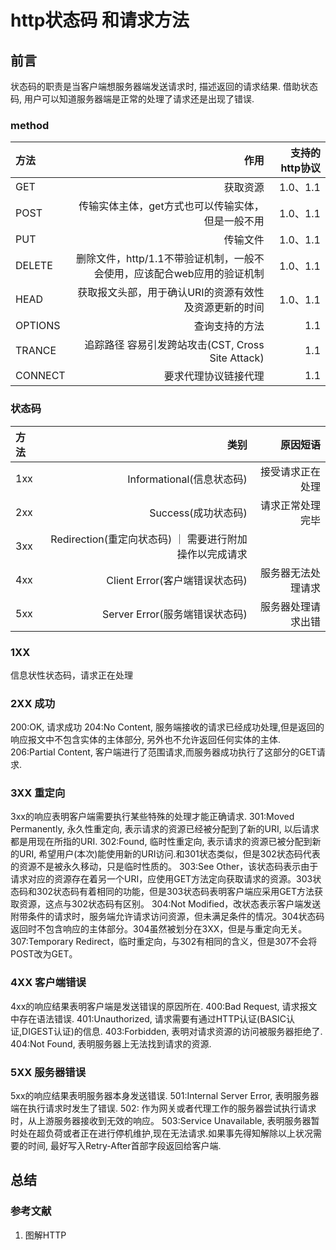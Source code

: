 # http状态码 和请求方法

## 前言

状态码的职责是当客户端想服务器端发送请求时, 描述返回的请求结果. 借助状态码, 用户可以知道服务器端是正常的处理了请求还是出现了错误.

### method

| 方法 | 作用 |支持的http协议 |
| :-----| ----: | ----: |
|GET    | 获取资源    | 1.0、1.1
|POST   | 传输实体主体，get方式也可以传输实体，但是一般不用   | 1.0、1.1
|PUT    | 传输文件    | 1.0、1.1
|DELETE | 删除文件，http/1.1不带验证机制，一般不会使用，应该配合web应用的验证机制   | 1.0、1.1
|HEAD   | 获取报文头部，用于确认URI的资源有效性及资源更新的时间    | 1.0、1.1
|OPTIONS| 查询支持的方法    | 1.1
|TRANCE | 追踪路径 容易引发跨站攻击(CST, Cross Site Attack)   | 1.1
|CONNECT| 要求代理协议链接代理   | 1.1

### 状态码

| 方法 | 类别 |原因短语|
| :-----| ----: | ----: |
|1xx| Informational(信息状态码)     | 接受请求正在处理
|2xx| Success(成功状态码)           | 请求正常处理完毕
|3xx| Redirection(重定向状态码)     ｜ 需要进行附加操作以完成请求
|4xx| Client Error(客户端错误状态码) | 服务器无法处理请求
|5xx| Server Error(服务端错误状态码) | 服务器处理请求出错

### 1XX

信息状性状态码，请求正在处理

### 2XX 成功

200:OK, 请求成功
204:No Content, 服务端接收的请求已经成功处理,但是返回的响应报文中不包含实体的主体部分,
另外也不允许返回任何实体的主体.
206:Partial Content, 客户端进行了范围请求,而服务器成功执行了这部分的GET请求.

### 3XX 重定向

3xx的响应表明客户端需要执行某些特殊的处理才能正确请求.
301:Moved Permanently, 永久性重定向, 表示请求的资源已经被分配到了新的URI, 以后请求都是用现在所指的URI.
302:Found, 临时性重定向, 表示请求的资源已被分配到新的URI, 希望用户(本次)能使用新的URI访问.和301状态类似，但是302状态码代表的资源不是被永久移动，只是临时性质的。
303:See Other，该状态码表示由于请求对应的资源存在着另一个URI，应使用GET方法定向获取请求的资源。303状态码和302状态码有着相同的功能，但是303状态码表明客户端应采用GET方法获取资源，这点与302状态码有区别。
304:Not Modified，改状态表示客户端发送附带条件的请求时，服务端允许请求访问资源，但未满足条件的情况。304状态码返回时不包含响应的主体部分。304虽然被划分在3XX，但是与重定向无关。
307:Temporary Redirect，临时重定向，与302有相同的含义，但是307不会将POST改为GET。

### 4XX 客户端错误

4xx的响应结果表明客户端是发送错误的原因所在.
400:Bad Request, 请求报文中存在语法错误.
401:Unauthorized, 请求需要有通过HTTP认证(BASIC认证,DIGEST认证)的信息.
403:Forbidden, 表明对请求资源的访问被服务器拒绝了.
404:Not Found, 表明服务器上无法找到请求的资源.

### 5XX 服务器错误

5xx的响应结果表明服务器本身发送错误.
501:Internal Server Error, 表明服务器端在执行请求时发生了错误.
502: 作为网关或者代理工作的服务器尝试执行请求时，从上游服务器接收到无效的响应。
503:Service Unavailable, 表明服务器暂时处在超负荷或者正在进行停机维护,现在无法请求.如果事先得知解除以上状况需要的时间, 最好写入Retry-After首部字段返回给客户端.

## 总结

### 参考文献

1. 图解HTTP
